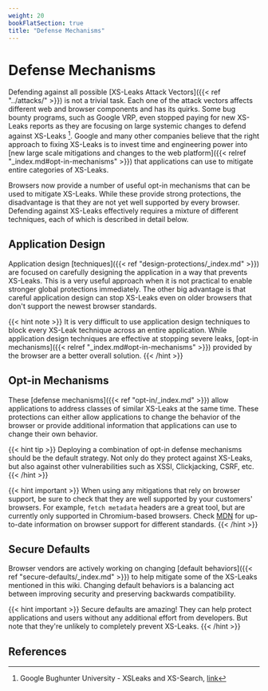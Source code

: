```yaml
---
weight: 20
bookFlatSection: true
title: "Defense Mechanisms"
---
```


# Defense Mechanisms

Defending against all possible [XS-Leaks Attack Vectors]({{< ref "../attacks/" >}}) is not a trivial task. Each one of the attack vectors affects different web and browser components and has its quirks. Some bug bounty programs, such as Google VRP, even stopped paying for new XS-Leaks reports as they are focusing on large systemic changes to defend against XS-Leaks [^1]. Google and many other companies believe that the right approach to fixing XS-Leaks is to invest time and engineering power into [new large scale mitigations and changes to the web platform]({{< relref "_index.md#opt-in-mechanisms" >}}) that applications can use to mitigate entire categories of XS-Leaks.

Browsers now provide a number of useful opt-in mechanisms that can be used to mitigate XS-Leaks. While these provide strong protections, the disadvantage is that they are not yet well supported by every browser. Defending against XS-Leaks effectively requires a mixture of different techniques, each of which is described in detail below.

## Application Design

Application design [techniques]({{< ref "design-protections/_index.md" >}}) are focused on carefully designing the application in a way that prevents XS-Leaks. This is a very useful approach when it is not practical to enable stronger global protections immediately. The other big advantage is that careful application design can stop XS-Leaks even on older browsers that don't support the newest browser standards.

{{< hint note >}}
It is very difficult to use application design techniques to block every XS-Leak technique across an entire application. While application design techniques are effective at stopping severe leaks, [opt-in mechanisms]({{< relref "_index.md#opt-in-mechanisms" >}}) provided by the browser are a better overall solution.
{{< /hint >}}

## Opt-in Mechanisms

These [defense mechanisms]({{< ref "opt-in/_index.md" >}}) allow applications to address classes of similar XS-Leaks at the same time. These protections can either allow applications to change the behavior of the browser or provide additional information that applications can use to change their own behavior.

{{< hint tip >}}
Deploying a combination of opt-in defense mechanisms should be the default strategy. Not only do they protect against XS-Leaks, but also against other vulnerabilities such as XSSI, Clickjacking, CSRF, etc.
{{< /hint >}}

{{< hint important >}}
When using any mitigations that rely on browser support, be sure to check that they are well supported by your customers' browsers. For example, `fetch metadata` headers are a great tool, but are currently only supported in Chromium-based browsers. Check [MDN](https://developer.mozilla.org/en-US/) for up-to-date information on browser support for different standards.
{{< /hint >}}

## Secure Defaults

Browser vendors are actively working on changing [default behaviors]({{< ref "secure-defaults/_index.md" >}}) to help mitigate some of the XS-Leaks mentioned in this wiki. Changing default behaviors is a balancing act between improving security and preserving backwards compatibility.

{{< hint important >}}
Secure defaults are amazing! They can help protect applications and users without any additional effort from developers. But note that they're unlikely to completely prevent XS-Leaks.
{{< /hint >}}

## References

[^1]: Google Bughunter University - XSLeaks and XS-Search, [link](https://sites.google.com/site/bughunteruniversity/nonvuln/xsleaks)
